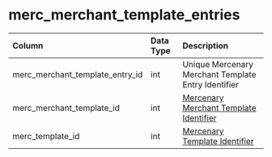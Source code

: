 # merc\_merchant\_template\_entries

| Column | Data Type | Description |
| :--- | :--- | :--- |
| merc\_merchant\_template\_entry\_id | int | Unique Mercenary Merchant Template Entry Identifier |
| merc\_merchant\_template\_id | int | [Mercenary Merchant Template Identifier](merc_merchant_templates.md) |
| merc\_template\_id | int | [Mercenary Template Identifier](merc_templates.md) |

